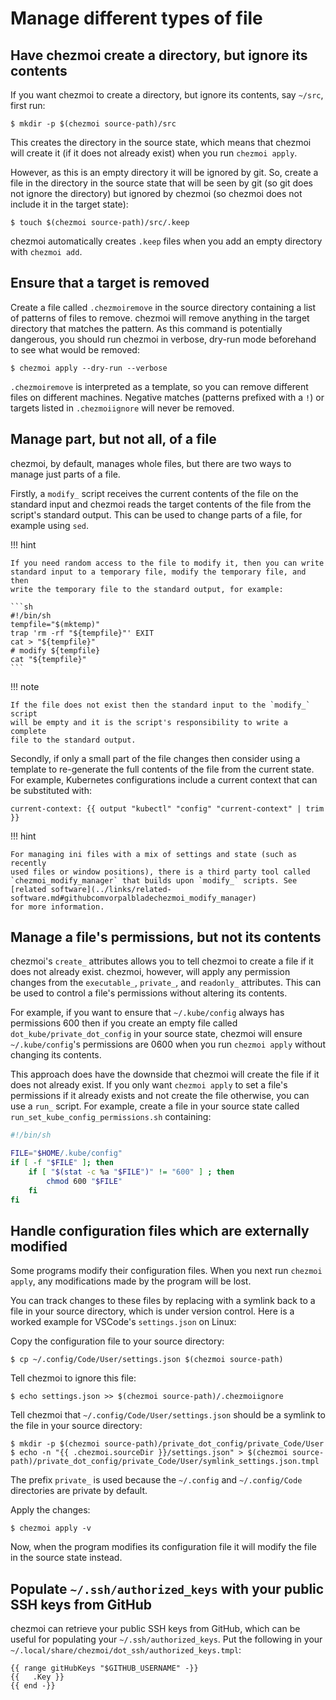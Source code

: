 # Manage different types of file

## Have chezmoi create a directory, but ignore its contents

If you want chezmoi to create a directory, but ignore its contents, say
`~/src`, first run:

```console
$ mkdir -p $(chezmoi source-path)/src
```

This creates the directory in the source state, which means that chezmoi will
create it (if it does not already exist) when you run `chezmoi apply`.

However, as this is an empty directory it will be ignored by git. So, create a
file in the directory in the source state that will be seen by git (so git does
not ignore the directory) but ignored by chezmoi (so chezmoi does not include it
in the target state):

```console
$ touch $(chezmoi source-path)/src/.keep
```

chezmoi automatically creates `.keep` files when you add an empty directory
with `chezmoi add`.

## Ensure that a target is removed

Create a file called `.chezmoiremove` in the source directory containing a list
of patterns of files to remove. chezmoi will remove anything in the target
directory that matches the pattern. As this command is potentially dangerous,
you should run chezmoi in verbose, dry-run mode beforehand to see what would be
removed:

```console
$ chezmoi apply --dry-run --verbose
```

`.chezmoiremove` is interpreted as a template, so you can remove different
files on different machines. Negative matches (patterns prefixed with a `!`) or
targets listed in `.chezmoiignore` will never be removed.

## Manage part, but not all, of a file

chezmoi, by default, manages whole files, but there are two ways to manage just
parts of a file.

Firstly, a `modify_` script receives the current contents of the file on the
standard input and chezmoi reads the target contents of the file from the
script's standard output. This can be used to change parts of a file, for
example using `sed`.

!!! hint

    If you need random access to the file to modify it, then you can write
    standard input to a temporary file, modify the temporary file, and then
    write the temporary file to the standard output, for example:

    ```sh
    #!/bin/sh
    tempfile="$(mktemp)"
    trap 'rm -rf "${tempfile}"' EXIT
    cat > "${tempfile}"
    # modify ${tempfile}
    cat "${tempfile}"
    ```

!!! note

    If the file does not exist then the standard input to the `modify_` script
    will be empty and it is the script's responsibility to write a complete
    file to the standard output.

Secondly, if only a small part of the file changes then consider using a
template to re-generate the full contents of the file from the current state.
For example, Kubernetes configurations include a current context that can be
substituted with:

``` title="~/.local/share/chezmoi/dot_kube/config.tmpl"
current-context: {{ output "kubectl" "config" "current-context" | trim }}
```

!!! hint

    For managing ini files with a mix of settings and state (such as recently
    used files or window positions), there is a third party tool called
    `chezmoi_modify_manager` that builds upon `modify_` scripts. See
    [related software](../links/related-software.md#githubcomvorpalbladechezmoi_modify_manager)
    for more information.


## Manage a file's permissions, but not its contents

chezmoi's `create_` attributes allows you to tell chezmoi to create a file if
it does not already exist. chezmoi, however, will apply any permission changes
from the `executable_`, `private_`, and `readonly_` attributes. This can be
used to control a file's permissions without altering its contents.

For example, if you want to ensure that `~/.kube/config` always has permissions
600 then if you create an empty file called `dot_kube/private_dot_config` in
your source state, chezmoi will ensure `~/.kube/config`'s permissions are 0600
when you run `chezmoi apply` without changing its contents.

This approach does have the downside that chezmoi will create the file if it
does not already exist. If you only want `chezmoi apply` to set a file's
permissions if it already exists and not create the file otherwise, you can use
a `run_` script. For example, create a file in your source state called
`run_set_kube_config_permissions.sh` containing:

```bash
#!/bin/sh

FILE="$HOME/.kube/config"
if [ -f "$FILE" ]; then
    if [ "$(stat -c %a "$FILE")" != "600" ] ; then
        chmod 600 "$FILE"
    fi
fi
```

## Handle configuration files which are externally modified

Some programs modify their configuration files. When you next run `chezmoi
apply`, any modifications made by the program will be lost.

You can track changes to these files by replacing with a symlink back to a file
in your source directory, which is under version control. Here is a worked
example for VSCode's `settings.json` on Linux:

Copy the configuration file to your source directory:

```console
$ cp ~/.config/Code/User/settings.json $(chezmoi source-path)
```

Tell chezmoi to ignore this file:

```console
$ echo settings.json >> $(chezmoi source-path)/.chezmoiignore
```

Tell chezmoi that `~/.config/Code/User/settings.json` should be a symlink to
the file in your source directory:

```console
$ mkdir -p $(chezmoi source-path)/private_dot_config/private_Code/User
$ echo -n "{{ .chezmoi.sourceDir }}/settings.json" > $(chezmoi source-path)/private_dot_config/private_Code/User/symlink_settings.json.tmpl
```

The prefix `private_` is used because the `~/.config` and `~/.config/Code`
directories are private by default.

Apply the changes:

```console
$ chezmoi apply -v
```

Now, when the program modifies its configuration file it will modify the file
in the source state instead.

## Populate `~/.ssh/authorized_keys` with your public SSH keys from GitHub

chezmoi can retrieve your public SSH keys from GitHub, which can be useful for
populating your `~/.ssh/authorized_keys`. Put the following in your
`~/.local/share/chezmoi/dot_ssh/authorized_keys.tmpl`:

```
{{ range gitHubKeys "$GITHUB_USERNAME" -}}
{{   .Key }}
{{ end -}}
```
